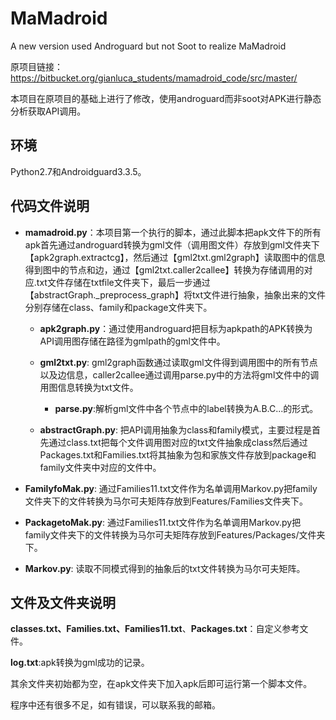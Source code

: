 # MaMadroid
A new version used Androguard but not Soot to realize MaMadroid

原项目链接：https://bitbucket.org/gianluca_students/mamadroid_code/src/master/

本项目在原项目的基础上进行了修改，使用androguard而非soot对APK进行静态分析获取API调用。

## 环境

Python2.7和Androidguard3.3.5。

## 代码文件说明

- **mamadroid.py**：本项目第一个执行的脚本，通过此脚本把apk文件下的所有apk首先通过androguard转换为gml文件（调用图文件）存放到gml文件夹下【apk2graph.extractcg】，然后通过【gml2txt.gml2graph】读取图中的信息得到图中的节点和边，通过【gml2txt.caller2callee】转换为存储调用的对应.txt文件存储在txtfile文件夹下，最后一步通过【abstractGraph._preprocess_graph】将txt文件进行抽象，抽象出来的文件分别存储在class、family和package文件夹下。

  - **apk2graph.py**：通过使用androguard把目标为apkpath的APK转换为API调用图存储在路径为gmlpath的gml文件中。

  - **gml2txt.py**: gml2graph函数通过读取gml文件得到调用图中的所有节点以及边信息，caller2callee通过调用parse.py中的方法将gml文件中的调用图信息转换为txt文件。

    - **parse.py**:解析gml文件中各个节点中的label转换为A.B.C...的形式。

  - **abstractGraph.py**: 把API调用抽象为class和family模式，主要过程是首先通过class.txt把每个文件调用图对应的txt文件抽象成class然后通过Packages.txt和Families.txt将其抽象为包和家族文件存放到package和family文件夹中对应的文件中。

    

- **FamilyfoMak.py**: 通过Families11.txt文件作为名单调用Markov.py把family文件夹下的文件转换为马尔可夫矩阵存放到Features/Families文件夹下。

- **PackagetoMak.py**: 通过Families11.txt文件作为名单调用Markov.py把family文件夹下的文件转换为马尔可夫矩阵存放到Features/Packages/文件夹下。

- **Markov.py**: 读取不同模式得到的抽象后的txt文件转换为马尔可夫矩阵。

## 文件及文件夹说明

**classes.txt、Families.txt、Families11.txt**、**Packages.txt**：自定义参考文件。

**log.txt**:apk转换为gml成功的记录。

其余文件夹初始都为空，在apk文件夹下加入apk后即可运行第一个脚本文件。

程序中还有很多不足，如有错误，可以联系我的邮箱。